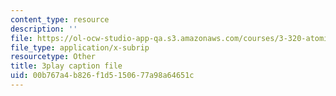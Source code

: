 ```yaml
---
content_type: resource
description: ''
file: https://ol-ocw-studio-app-qa.s3.amazonaws.com/courses/3-320-atomistic-computer-modeling-of-materials-sma-5107-spring-2005/00b767a4b826f1d5150677a98a64651c_-B96m5X2xCM.srt
file_type: application/x-subrip
resourcetype: Other
title: 3play caption file
uid: 00b767a4-b826-f1d5-1506-77a98a64651c
---
```

